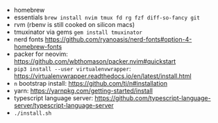 * homebrew
* essentials `brew install nvim tmux fd rg fzf diff-so-fancy git`
* rvm (rbenv is still cooked on silicon macs)
* tmuxinator via gems `gem install tmuxinator`
* nerd fonts https://github.com/ryanoasis/nerd-fonts#option-4-homebrew-fonts
* packer for neovim: https://github.com/wbthomason/packer.nvim#quickstart
* `pip3 install --user virtualenvwrapper`: https://virtualenvwrapper.readthedocs.io/en/latest/install.html
* `n` bootstrap install: https://github.com/tj/n#installation
* yarn: https://yarnpkg.com/getting-started/install
* typescript language server: https://github.com/typescript-language-server/typescript-language-server
* `./install.sh`
